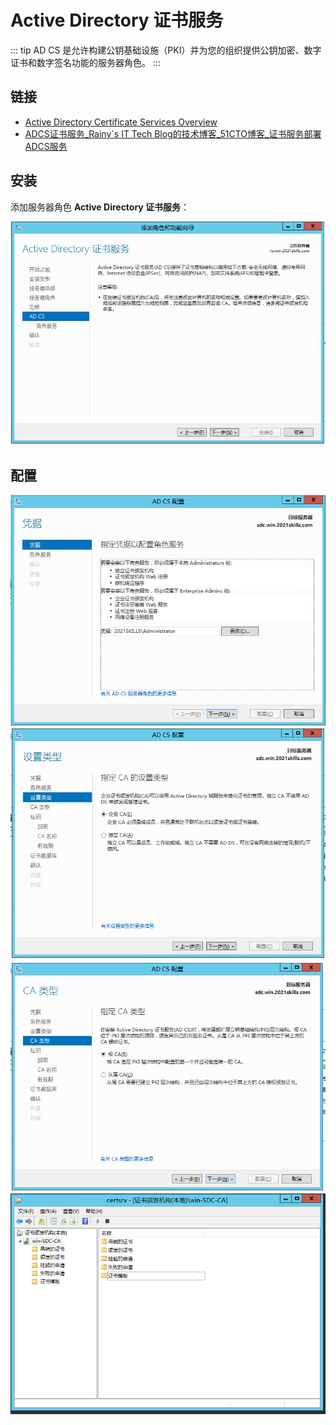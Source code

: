 # Active Directory 证书服务

::: tip
AD CS 是允许构建公钥基础设施（PKI）并为您的组织提供公钥加密、数字证书和数字签名功能的服务器角色。
:::

## 链接

- [Active Directory Certificate Services Overview](https://docs.microsoft.com/zh-cn/previous-versions/windows/it-pro/windows-server-2012-r2-and-2012/hh831740(v=ws.11))
- [ADCS证书服务_Rainy`s IT Tech Blog的技术博客_51CTO博客_证书服务部署ADCS服务](https://blog.51cto.com/rainy0426/1788052)

## 安装

添加服务器角色 **Active Directory 证书服务**：

![](./img/00.png)

## 配置

![](./img/01.png)
![](./img/02.png)
![](./img/03.png)
![](./img/04.png)
